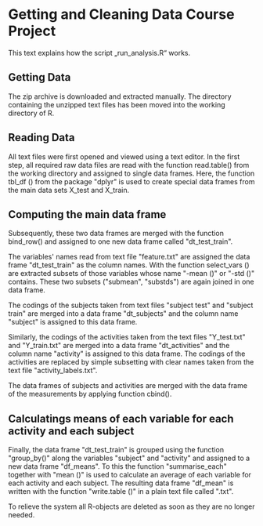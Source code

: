 <h1> Getting and Cleaning Data Course Project </h1>

This text explains how the script „run_analysis.R“ works.

<h2> Getting Data </h2>

The zip archive is downloaded and extracted manually. The directory containing the unzipped text files has been moved into the working directory of R. 

<h2> Reading Data </h2>

All text files were first opened and viewed using a text editor. In the first step, all required raw data files are read with the function read.table() from the working directory and assigned to single data frames. Here, the function tbl_df () from the package "dplyr" is used to create special data frames from the main data sets X_test and X_train.

<h2> Computing the main data frame </h2>

Subsequently, these two data frames are merged with the function bind_row() and assigned to one new data frame called "dt_test_train".

The variables' names read from text file "feature.txt" are assigned the data frame "dt_test_train" as the column names. With the function select_vars () are extracted subsets of those variables whose name "-mean ()" or "-std ()" contains. These two subsets ("submean", "substds") are again joined in one data frame.

The codings of the subjects taken from text files "subject test" and "subject train" are merged into a data frame "dt_subjects" and the column name "subject" is assigned to this data frame.

Similarly, the codings of the activities taken from the text files "Y_test.txt" and "Y_train.txt" are merged into a data frame "dt_activities" and the column name "activity" is assigned to this data frame. The codings of the activities are replaced by simple subsetting with clear names taken from the text file "activity_labels.txt".

The data frames of subjects and activities are merged with the data frame of the measurements by applying function cbind().

<h2> Calculatings means of each variable for each activity and each subject </h2>

Finally, the data frame "dt_test_train" is grouped using the function "group_by()" along the variables "subject" and "activity" and assigned to a new data frame "df_means". To this the function "summarise_each" together with "mean ()" is used to calculate an average of each variable for each activity and each subject. The resulting data frame "df_mean" is written with the function "write.table ()" in a plain text file called ".txt".

To relieve the system all R-objects are deleted as soon as they are no longer needed.


